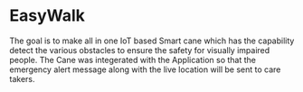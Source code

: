 # EasyWalk

The goal is to make all in one IoT based Smart cane which has the capability detect the various obstacles to ensure the safety for visually impaired people. The Cane was integerated with the Application so that the emergency alert message along with the live location will be sent to care takers.
